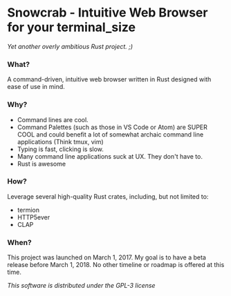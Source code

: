 # Snowcrab - Intuitive Web Browser for your terminal_size

*Yet another overly ambitious Rust project. ;)*

### What?

A command-driven, intuitive web browser written in Rust designed with ease of use in mind.

### Why?

* Command lines are cool.
* Command Palettes (such as those in VS Code or Atom) are SUPER COOL and could benefit a lot of somewhat archaic command line applications (Think tmux, vim)
* Typing is fast, clicking is slow.
* Many command line applications suck at UX. They don't have to.
* Rust is awesome

### How?

Leverage several high-quality Rust crates, including, but not limited to:

* termion
* HTTP5ever
* CLAP

### When?

This project was launched on March 1, 2017. My goal is to have a beta release
before March 1, 2018. No other timeline or roadmap is offered at this time.

*This software is distributed under the GPL-3 license*
